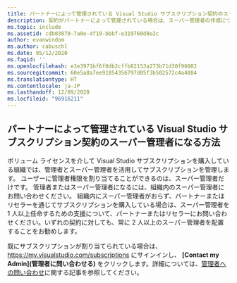 ```yaml
---
title: パートナーによって管理されている Visual Studio サブスクリプション契約のスーパー管理者になる方法
description: 契約がパートナーによって管理されている場合は、スーパー管理者の作成についてパートナーの支援が必要となることがあります。
ms.topic: include
ms.assetid: cdb03879-7a0e-4f19-bbbf-e319760d8e2c
author: evanwindom
ms.author: cabuschl
ms.date: 05/12/2020
ms.faqid: ''
ms.openlocfilehash: e3e3971bf6f0db2cffb82153a273b71d30f96082
ms.sourcegitcommit: 60e5a8a7ee91854356797d05f3b502572c4a4884
ms.translationtype: HT
ms.contentlocale: ja-JP
ms.lasthandoff: 12/09/2020
ms.locfileid: "96916211"
---
```

## <a name="how-to-become-a-super-admin-for-visual-studio-subscriptions-agreements-managed-by-partners"></a>パートナーによって管理されている Visual Studio サブスクリプション契約のスーパー管理者になる方法

ボリューム ライセンスを介して Visual Studio サブスクリプションを購入している組織では、管理者とスーパー管理者を活用してサブスクリプションを管理します。  ユーザーに管理者権限を割り当てることができるのは、スーパー管理者だけです。  管理者またはスーパー管理者になるには、組織内のスーパー管理者にお問い合わせください。  組織内にスーパー管理者がおらず、パートナーまたはリセラーを通じてサブスクリプションを購入している場合は、スーパー管理者を 1 人以上任命するための支援について、パートナーまたはリセラーにお問い合わせください。いずれの契約に対しても、常に 2 人以上のスーパー管理者を配置することをお勧めします。  

既にサブスクリプションが割り当てられている場合は、 https://my.visualstudio.com/subscriptions にサインインし、 **[Contact my Admin]\(管理者に問い合わせる\)** をクリックします。詳細については、[管理者への問い合わせ](https://docs.microsoft.com/visualstudio/subscriptions/contact-my-admin)に関する記事を参照してください。

